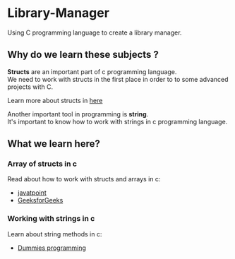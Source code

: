 # Library-Manager

Using C programming language to create a library manager.

## Why do we learn these subjects ?
**Structs** are an important part of c programming language.<br />
We need to work with structs in the first place in order to to some advanced projects with C.<br />

Learn more about structs in [here](https://www.geeksforgeeks.org/structures-c/)

Another important tool in programming is **string**.<br />
It's important to know how to work with strings in c programming language.

## What we learn here?

### Array of structs in c
Read about how to work with structs and arrays in c:
- [javatpoint](https://www.javatpoint.com/array-of-structures-in-c)
- [GeeksforGeeks](https://www.geeksforgeeks.org/array-of-structures-vs-array-within-a-structure-in-c-and-cpp/)

### Working with strings in c
Learn about string methods in c:
- [Dummies programming](https://www.dummies.com/programming/c/basics-of-string-functions-for-c-programming/)
